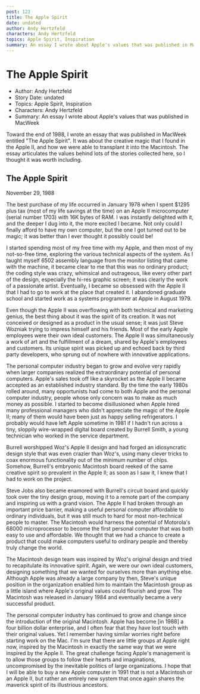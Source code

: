 ```yaml
---
post: 123
title: The Apple Spirit
date: undated
author: Andy Hertzfeld
characters: Andy Hertzfeld
topics: Apple Spirit, Inspiration
summary: An essay I wrote about Apple's values that was published in MacWeek
---
```


# The Apple Spirit
* Author: Andy Hertzfeld
* Story Date: undated
* Topics: Apple Spirit, Inspiration
* Characters: Andy Hertzfeld
* Summary: An essay I wrote about Apple's values that was published in MacWeek

Toward the end of 1988, I wrote an essay that was published in MacWeek entitled "The Apple Spirit".  It was about the creative magic that I found in the Apple II, and how we were able to transplant it into the Macintosh.  The essay articulates the values behind lots of the stories collected here, so I thought it was worth including.

## The Apple Spirit
November 29, 1988	

The best purchase of my life occurred in January 1978 when I spent $1295 plus tax (most of my life savings at the time) on an Apple II microcomputer (serial number 1703) with 16K bytes of RAM.  I was instantly delighted with it, and the deeper I dug into it, the more excited I became.  Not only could I finally afford to have my own computer, but the one I got turned out to be magic; it was better than I ever thought it possibly could be!

I started spending most of my free time with my Apple, and then most of my not-so-free time, exploring the various technical aspects of the system.  As I taught myself 6502 assembly language from the monitor listing that came with the machine, it became clear to me that this was no ordinary product; the coding style was crazy, whimsical and outrageous, like every other part of the design, especially the hi-res graphic screen; it was clearly the work of a passionate artist.  Eventually, I became so obsessed with the Apple II that I had to go to work at the place that created it.  I abandoned graduate school and started work as a systems programmer at Apple in August 1979.

Even though the Apple II was overflowing with both technical and marketing genius, the best thing about it was the spirit of its creation.  It was not conceived or designed as a product in the usual sense; it was just Steve Wozniak trying to impress himself and his friends.  Most of the early Apple employees were their own ideal customers.  The Apple II was simultaneously a work of art and the fulfillment of a dream, shared by Apple's employees and customers.  Its unique spirit was picked up and echoed back by third party developers, who sprung out of nowhere with innovative applications.

The personal computer industry began to grow and evolve very rapidly when larger companies realized the extraordinary potential of personal computers.  Apple's sales took off like a skyrocket as the Apple II became accepted as an established industry standard.  By the time the early 1980s rolled around, many opportunists had come to both Apple and the personal computer industry, people whose only concern was to make as much money as possible.  I started to become disillusioned when Apple hired many professional managers who didn't appreciate the magic of the Apple II; many of them would have been just as happy selling refrigerators.  I probably would have left Apple sometime in 1981 if I hadn't run across a tiny, sloppily wire-wrapped digital board created by Burrell Smith, a young technician who worked in the service department.

Burrell worshipped Woz's Apple II design and had forged an idiosyncratic design style that was even crazier than Woz's, using many clever tricks to coax enormous functionality out of the minimum number of chips.  Somehow, Burrell's embryonic Macintosh board reeked of the same creative spirit so prevalent in the Apple II; as soon as I saw it, I knew that I had to work on the project.

Steve Jobs also became enamored with Burrell's circuit board and quickly took over the tiny design group, moving it to a remote part of the company and inspiring us with a grand vision.  The Apple II had broken through an important price barrier, making a useful personal computer affordable to ordinary individuals, but it was still much to hard for most non-technical people to master.  The Macintosh would harness the potential of Motorola's 68000 microprocessor to become the first personal computer that was both easy to use and affordable.  We thought that we had a chance to create a product that could make computers useful to ordinary people and thereby truly change the world.

The Macintosh design team was inspired by Woz's original design and tried to recapitulate its innovative spirit.  Again, we were our own ideal customers, designing something that we wanted for ourselves more than anything else.  Although Apple was already a large company by then, Steve's unique position in the organization enabled him to maintain the Macintosh group as a little island where Apple's original values could flourish and grow.  The Macintosh was released in January 1984 and eventually became a very successful product.

The personal computer industry has continued to grow and change since the introduction of the original Macintosh.  Apple has become [in 1988] a four billion dollar enterprise, and I often fear that they have lost touch with their original values.  Yet I remember having similar worries right before starting work on the Mac.  I'm sure that there are little groups at Apple right now, inspired by the Macintosh in exactly the same way that we were inspired by the Apple II.  The great challenge facing Apple's management is to allow those groups to follow their hearts and imaginations, uncompromised by the inevitable politics of large organizations.  I hope that I will be able to buy a new Apple computer in 1991 that is not a Macintosh or an Apple II, but rather an entirely new system that once again shares the maverick spirit of its illustrious ancestors.